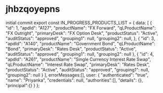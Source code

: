 # jhbzqoyepns
initial commit
export const IN_PROGRESS_PRODUCTS_LIST = {
   data: [
      {
         "id": 1,
         "apdId": "A127",
         "productName": "FX Forward",
         "qLProductName": "FX Outright",
         "primaryDesk": "FX Option Desk",
         "productStatus": "Active",
         "auditStatus": "approved",
         "grouping1": null,
         "grouping2": null,
      },
      {
         "id": 3,
         "apdId": "A140",
         "productName": "Government Bond",
         "qLProductName": "Bond",
         "primaryDesk": "Rates Desk",
         "productStatus": "Active",
         "auditStatus": "approved",
         "grouping1": null,
         "grouping2": null
      },
      {
         "id": 4,
         "apdId": "A261",
         "productName": "Single Currency Interest Rate Swap",
         "qLProductName": "Interest Rate Swap",
         "primaryDesk": "Rates Desk",
         "productStatus": "Active",
         "auditStatus": "approved",
         "grouping1": null,
         "grouping2": null
      }
   ],
   errorMessages:[],
   user: {
      "authenticated": "true",
      "name": "Priyanka",
      "credentials": null,
      "authorities":[],
      "details": {},
      "principal":{}
   }
};
